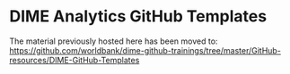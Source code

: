 # DIME Analytics GitHub Templates

The material previously hosted here has been moved to: https://github.com/worldbank/dime-github-trainings/tree/master/GitHub-resources/DIME-GitHub-Templates
